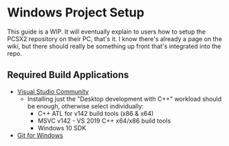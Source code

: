# Windows Project Setup

This guide is a WIP. It will eventually explain to users how to setup the PCSX2 repository on their PC, that's it. I know there's already a page on the wiki, but there should really be something up front that's integrated into the repo.

## Required Build Applications

<!-- MS has a handy list with names here https://docs.microsoft.com/en-us/visualstudio/install/workload-component-id-vs-build-tools?view=vs-2019 -->
* [Visual Studio Community](https://www.visualstudio.com/downloads/)
  * Installing just the "Desktop development with C++" workload should be enough, otherwise select individually:
    * C++ ATL for v142 build tools (x86 & x64)
    * MSVC v142 - VS 2019 C++ x64/x86 build tools
    * Windows 10 SDK
* [Git for Windows](https://git-scm.com/download/win)
